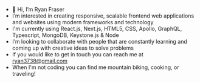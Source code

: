- 👋 Hi, I’m Ryan Fraser
- I’m interested in creating responsive, scalable frontend web applications and websites using modern frameworks and technology
- I'm currently using React.js, Next.js, HTML5, CSS, Apollo, GraphQL, Typescript, MongoDB, Keystone.js & Node
- I’m looking to collaborate with people that are constantly learning and coming up with creative ideas to solve problems
- If you would like to get in touch you can reach me at ryan3738@gmail.com
- When I'm not coding you can find me mountain biking, cooking, or traveling!

<!---
ryan3738/ryan3738 is a ✨ special ✨ repository because its `README.md` (this file) appears on your GitHub profile.
You can click the Preview link to take a look at your changes.
--->

